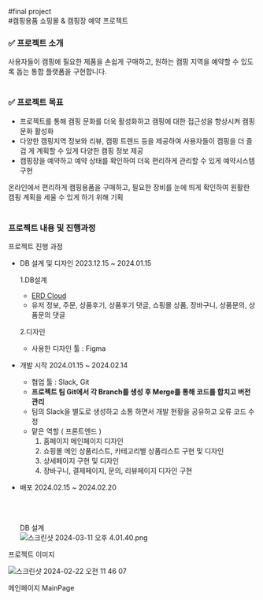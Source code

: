 #final project
<br>
#캠핑용품 쇼핑몰 & 캠핑장 예약 프로젝트
<br>

### ✅ 프로젝트 소개

사용자들이 캠핑에 필요한 제품을 손쉽게 구매하고, 원하는 캠핑 지역을 예약할 수 있도록 돕는 통합 플랫폼을 구현합니다.
<br><br>

### ✅ 프로젝트 목표

- 프로젝트를 통해 캠핑 문화를 더욱 활성화하고 캠핑에 대한 접근성을 향상시켜 캠핑 문화 활성화
- 다양한 캠핑지역 정보와 리뷰, 캠핑 트렌드 등을 제공하여 사용자들이 캠핑을 더 즐겁 게 계획할 수 있게 다양한 캠핑 정보 제공
- 캠핑장을 예약하고 예약 상태를 확인하여 더욱 편리하게 관리할 수 있게 예약시스템 구현

온라인에서 편리하게 캠핑용품을 구매하고, 필요한 장비를 눈에 띄게 확인하여 원활한 캠핑 계획을 세울 수 있게 하기 위해 기획 
<br>
<br>

### 프로젝트 내용 및 진행과정

프로젝트 진행 과정

- DB 설계 및 디자인  2023.12.15 ~ 2024.01.15
    
    1.DB설계
    
    - [ERD Cloud](https://www.erdcloud.com/d/aKBDjiorgPLKk3mBz)
    - 유저 정보, 주문, 상품후기, 상품후기 댓글, 쇼핑몰 상품, 장바구니, 상품문의, 상품문의 댓글
    
    2.디자인
    
    - 사용한 디자인 툴 : Figma
    
- 개발 시작 2024.01.15 ~ 2024.02.14
    - 협업 툴 : Slack, Git
    - **프로젝트 팀 Git에서 각 Branch를 생성 후 Merge를 통해 코드를 합치고 버전 관리**
    - 팀의 Slack을 별도로 생성하고 소통 하면서 개발 현황을 공유하고 오류 코드 수정
    - 맡은 역할 ( 프론트엔드 )
        1. 홈페이지 메인페이지 디자인
        2. 쇼핑몰 메인 상품리스트, 카테고리별 상품리스트 구현 및 디자인
        3.  상세페이지 구현 및 디자인
        4.  장바구니, 결제페이지, 문의, 리뷰페이지 디자인 구현
- 배포 2024.02.15 ~ 2024.02.20


  <br>
  <br>
  
  DB 설계<br>
  ![스크린샷 2024-03-11 오후 4.01.40.png](https://prod-files-secure.s3.us-west-2.amazonaws.com/30b94623-5190-44f1-bb72-77aa549d2e4f/9350812f-e54f-43a5-ac92-1465bf48da11/%E1%84%89%E1%85%B3%E1%84%8F%E1%85%B3%E1%84%85%E1%85%B5%E1%86%AB%E1%84%89%E1%85%A3%E1%86%BA_2024-03-11_%E1%84%8B%E1%85%A9%E1%84%92%E1%85%AE_4.01.40.png)<br>

프로젝트 이미지<br>

![스크린샷 2024-02-22 오전 11 46 07](https://github.com/rjswh0503/rjswh0503/assets/141482043/cc115137-5751-467a-84e3-7938b8e4e521)<br>

메인페이지 MainPage
<br>
